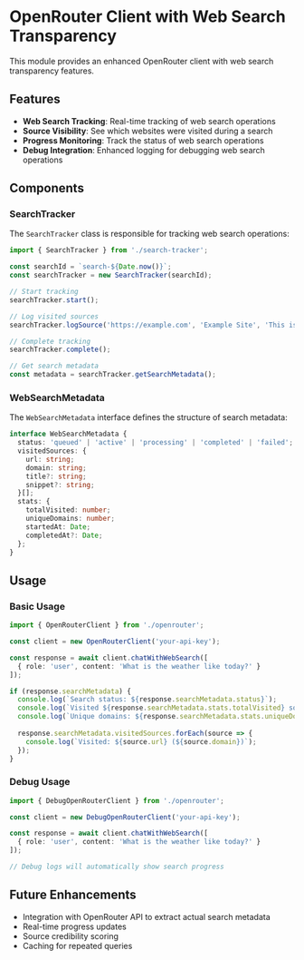 # OpenRouter Client with Web Search Transparency

This module provides an enhanced OpenRouter client with web search transparency features.

## Features

- **Web Search Tracking**: Real-time tracking of web search operations
- **Source Visibility**: See which websites were visited during a search
- **Progress Monitoring**: Track the status of web search operations
- **Debug Integration**: Enhanced logging for debugging web search operations

## Components

### SearchTracker

The `SearchTracker` class is responsible for tracking web search operations:

```typescript
import { SearchTracker } from './search-tracker';

const searchId = `search-${Date.now()}`;
const searchTracker = new SearchTracker(searchId);

// Start tracking
searchTracker.start();

// Log visited sources
searchTracker.logSource('https://example.com', 'Example Site', 'This is an example site');

// Complete tracking
searchTracker.complete();

// Get search metadata
const metadata = searchTracker.getSearchMetadata();
```

### WebSearchMetadata

The `WebSearchMetadata` interface defines the structure of search metadata:

```typescript
interface WebSearchMetadata {
  status: 'queued' | 'active' | 'processing' | 'completed' | 'failed';
  visitedSources: {
    url: string;
    domain: string;
    title?: string;
    snippet?: string;
  }[];
  stats: {
    totalVisited: number;
    uniqueDomains: number;
    startedAt: Date;
    completedAt?: Date;
  };
}
```

## Usage

### Basic Usage

```typescript
import { OpenRouterClient } from './openrouter';

const client = new OpenRouterClient('your-api-key');

const response = await client.chatWithWebSearch([
  { role: 'user', content: 'What is the weather like today?' }
]);

if (response.searchMetadata) {
  console.log(`Search status: ${response.searchMetadata.status}`);
  console.log(`Visited ${response.searchMetadata.stats.totalVisited} sources`);
  console.log(`Unique domains: ${response.searchMetadata.stats.uniqueDomains}`);
  
  response.searchMetadata.visitedSources.forEach(source => {
    console.log(`Visited: ${source.url} (${source.domain})`);
  });
}
```

### Debug Usage

```typescript
import { DebugOpenRouterClient } from './openrouter';

const client = new DebugOpenRouterClient('your-api-key');

const response = await client.chatWithWebSearch([
  { role: 'user', content: 'What is the weather like today?' }
]);

// Debug logs will automatically show search progress
```

## Future Enhancements

- Integration with OpenRouter API to extract actual search metadata
- Real-time progress updates
- Source credibility scoring
- Caching for repeated queries
